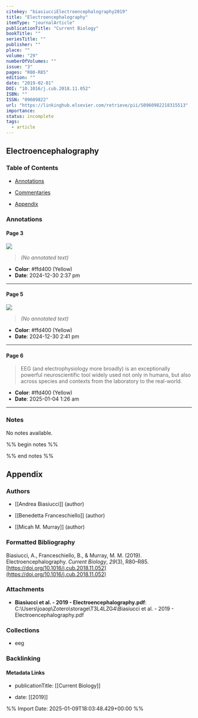 ```yaml
---
citekey: "biasiucciElectroencephalography2019"
title: "Electroencephalography"
itemType: "journalArticle"
publicationTitle: "Current Biology"
bookTitle: ""
seriesTitle: ""
publisher: ""
place: ""
volume: "29"
numberOfVolumes: ""
issue: "3"
pages: "R80-R85"
edition: ""
date: "2019-02-01"
DOI: "10.1016/j.cub.2018.11.052"
ISBN: ""
ISSN: "09609822"
url: "https://linkinghub.elsevier.com/retrieve/pii/S0960982218315513"
importance: 
status: incomplete
tags:
  - article
---
```


## Electroencephalography

### Table of Contents

- [Annotations](#annotations)

+ [Commentaries](#commentaries)

- [Appendix](#appendix)

### Annotations




#### Page 3




![](<0 - Supplementary/images/biasiucciElectroencephalography2019.md/image-3-x57-y503.png>)



> *(No annotated text)*




- **Color**: #ffd400 (Yellow)
- **Date**: 2024-12-30 2:37 pm

---



#### Page 5




![](<0 - Supplementary/images/biasiucciElectroencephalography2019.md/image-5-x45-y342.png>)



> *(No annotated text)*




- **Color**: #ffd400 (Yellow)
- **Date**: 2024-12-30 2:41 pm

---



#### Page 6







> EEG (and electrophysiology more broadly) is an exceptionally powerful neuroscientific tool widely used not  only in humans, but also across species and contexts from the laboratory to the real-world.





- **Color**: #ffd400 (Yellow)
- **Date**: 2025-01-04 1:26 am

---





### Notes


No notes available.


%% begin notes %%

<!-- Write your personal notes here -->

%% end notes %%

## Appendix

### Authors


- [[Andrea Biasiucci]] (author)

- [[Benedetta Franceschiello]] (author)

- [[Micah M. Murray]] (author)




### Formatted Bibliography

Biasiucci, A., Franceschiello, B., & Murray, M. M. (2019). Electroencephalography. _Current Biology_, _29_(3), R80–R85. [https://doi.org/10.1016/j.cub.2018.11.052](https://doi.org/10.1016/j.cub.2018.11.052)




### Attachments


- **Biasiucci et al. - 2019 - Electroencephalography.pdf**: C:\Users\joaop\Zotero\storage\T3L4LZG4\Biasiucci et al. - 2019 - Electroencephalography.pdf




### Collections


- eeg





### Backlinking


#### Metadata Links


- publicationTitle: [[Current Biology]]




- date: [[2019]]





<!-- Any additional notes or comments -->


%% Import Date: 2025-01-09T18:03:48.429+00:00 %%
